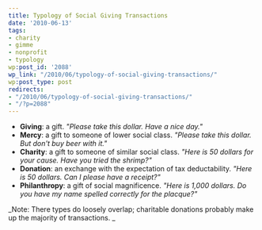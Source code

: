 ```yaml
---
title: Typology of Social Giving Transactions
date: '2010-06-13'
tags:
- charity
- gimme
- nonprofit
- typology
wp:post_id: '2088'
wp_link: "/2010/06/typology-of-social-giving-transactions/"
wp:post_type: post
redirects:
- "/2010/06/typology-of-social-giving-transactions/"
- "/?p=2088"
---
```


- **Giving**: a gift. _"Please take this dollar. Have a nice day."_
- **Mercy**: a gift to someone of lower social class. _"Please take this dollar. But don't buy beer with it."_
- **Charity**: a gift to someone of similar social class. _"Here is 50 dollars for your cause. Have you tried the shrimp?"_
- **Donation**: an exchange with the expectation of tax deductability. _"Here is 50 dollars. Can I please have a receipt?"_
- **Philanthropy**: a gift of social magnificence. _"Here is 1,000 dollars. Do you have my name spelled correctly for the placque?"_

_Note: There types do loosely overlap; charitable donations probably make up the majority of transactions. _
